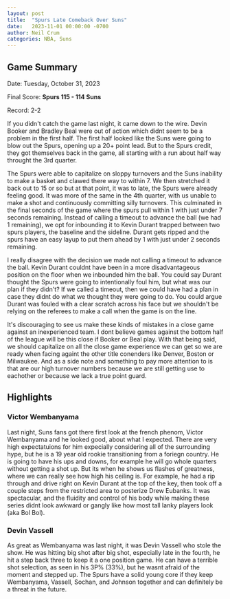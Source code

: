 ```yaml
---
layout: post
title:  "Spurs Late Comeback Over Suns"
date:   2023-11-01 00:00:00 -0700
author: Neil Crum
categories: NBA, Suns
---
```


## Game Summary

<p>Date: Tuesday, October 31, 2023</p>
<p>Final Score: <b>Spurs 115 - 114 Suns</b></p>
<p>Record: 2-2</p>

If you didn't catch the game last night, it came down to the wire. Devin Booker and Bradley Beal were out of action which didnt seem to be a problem in the first half. The first half looked like the Suns were going to blow out the Spurs, opening up a 20+ point lead. But to the Spurs credit, they got themselves back in the game, all starting with a run about half way throught the 3rd quarter.

The Spurs were able to capitalize on sloppy turnovers and the Suns inability to make a basket and clawed there way to within 7. We then stretched it back out to 15 or so but at that point, it was to late, the Spurs were already feeling good. It was more of the same in the 4th quarter, with us unable to make a shot and continuously committing silly turnovers. This culminated in the final seconds of the game where the spurs pull within 1 with just under 7 seconds remaining. Instead of calling a timeout to advance the ball (we had 1 remaining), we opt for inbounding it to Kevin Durant trapped between two spurs players, the baseline and the sideline. Durant gets ripped and the spurs have an easy layup to put them ahead by 1 with just under 2 seconds remaining. 

I really disagree with the decision we made not calling a timeout to advance the ball. Kevin Durant couldnt have been in a more disadvantageous position on the floor when we inbounded him the ball. You could say Durant thought the Spurs were going to intentionally foul him, but what was our plan if they didn't? If we called a timeout, then we could have had a plan in case they didnt do what we thought they were going to do. You could argue Durant was fouled with a clear scratch across his face but we shouldn't be relying on the referees to make a call when the game is on the line.

It's discouraging to see us make these kinds of mistakes in a close game against an inexperienced team. I dont believe games against the bottom half of the league will be this close if Booker or Beal play. With that being said, we should capitalize on all the close game experience we can get so we are ready when facing againt the other title conenders like Denver, Boston or Milwaukee. And as a side note and something to pay more attention to is that are our high turnover numbers because we are still getting use to eachother or because we lack a true point guard.

## Highlights

### Victor Wembanyama

Last night, Suns fans got there first look at the french phenom, Victor Wembanyama and he looked good, about what I expected. There are very high expectatuions for him expecially considering all of the surrounding hype, but he is a 19 year old rookie transitioning from a foriegn country. He is going to have his ups and downs, for example he will go whole quarters without getting a shot up. But its when he shows us flashes of greatness, where we can really see how high his ceiling is. For example, he had a rip through and drive right on Kevin Durant at the top of the key, then took off a couple steps from the restricted area to posterize Drew Eubanks. It was spectacular, and the fluidity and control of his body while making these series didnt look awkward or gangly like how most tall lanky players look (aka Bol Bol).


### Devin Vassell

As great as Wembanyama was last night, it was Devin Vassell who stole the show. He was hitting big shot after big shot, especially late in the fourth, he hit a step back three to keep it a one position game. He can have a terrible shot selection, as seen in his 3P% (33%), but he wasnt afraid of the moment and stepped up. The Spurs have a solid young core if they keep Wembanyama, Vassell, Sochan, and Johnson together and can definitely be a threat in the future.
